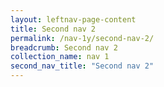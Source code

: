 ```yaml
---
layout: leftnav-page-content
title: Second nav 2
permalink: /nav-1y/second-nav-2/
breadcrumb: Second nav 2
collection_name: nav 1
second_nav_title: "Second nav 2"
---
```

